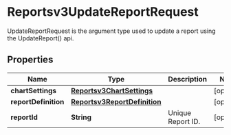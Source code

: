 

# Reportsv3UpdateReportRequest

UpdateReportRequest is the argument type used to update a report using the UpdateReport() api.

## Properties

| Name | Type | Description | Notes |
|------------ | ------------- | ------------- | -------------|
|**chartSettings** | [**Reportsv3ChartSettings**](Reportsv3ChartSettings.md) |  |  [optional] |
|**reportDefinition** | [**Reportsv3ReportDefinition**](Reportsv3ReportDefinition.md) |  |  [optional] |
|**reportId** | **String** | Unique Report ID. |  [optional] |



